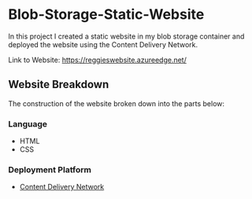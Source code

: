 # Blob-Storage-Static-Website
In this project I created a static website in my blob storage container and deployed the website using the Content Delivery Network.

Link to Website: https://reggieswebsite.azureedge.net/


## Website Breakdown

The construction of the website broken down into the parts below:

### Language 

- HTML 
- CSS


### Deployment Platform

- [Content Delivery Network](https://azure.microsoft.com/en-us/services/cdn/)
